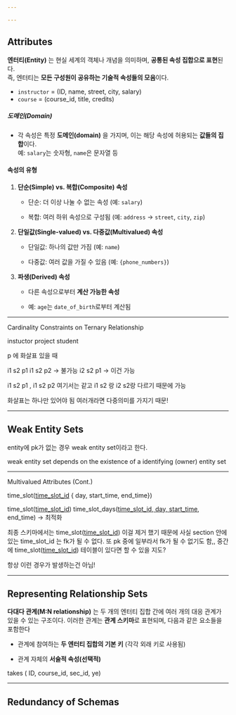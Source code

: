 ```yaml
---

---
```



## **Attributes**

**엔터티(Entity)** 는 현실 세계의 객체나 개념을 의미하며,  **공통된 속성 집합으로 표현**된다.  
즉, 엔터티는 **모든 구성원이 공유하는 기술적 속성들의 모음**이다.

- `instructor` = (ID, name, street, city, salary)
- `course` = (course_id, title, credits)

##### **도메인(Domain)**

- 각 속성은 특정 **도메인(domain)** 을 가지며,  이는 해당 속성에 허용되는 **값들의 집합**이다.  
	예: `salary`는 숫자형, `name`은 문자열 등
    

#### 속성의 유형

1. **단순(Simple) vs. 복합(Composite) 속성**
    
    - 단순: 더 이상 나눌 수 없는 속성 (예: `salary`)
        
    - 복합: 여러 하위 속성으로 구성됨 (예: `address` → `street`, `city`, `zip`)
        
2. **단일값(Single-valued) vs. 다중값(Multivalued) 속성**
    
    - 단일값: 하나의 값만 가짐 (예: `name`)
        
    - 다중값: 여러 값을 가질 수 있음 (예: `{phone_numbers}`)
        
3. **파생(Derived) 속성**
    
    - 다른 속성으로부터 **계산 가능한 속성**
        
    - 예: `age`는 `date_of_birth`로부터 계산됨
        

---
Cardinality Constraints on Ternary Relationship

instuctor project student

p 에 화살표 있을 때

i1 s2 p1 
i1 s2 p2  -> 불가능
i2 s2 p1  -> 이건 가능

i1 s2 p1 , i1 s2 p2 여기서는 같고
i1 s2 랑 i2 s2랑 다르기 때문에 가능

화살표는 하나만 있어야 됨
여러개라면 다중의미를 가지기 때문!

---
## **Weak Entity Sets**

entity에 pk가 없는 경우 weak entity set이라고 한다.

weak entity set depends on the existence of a identifying (owner) entity set



---

Multivalued Attributes (Cont.)



time_slot(<u>time_slot_id</u> { day, start_time, end_time})

time_slot(<u>time_slot_id</u>)
time_slot_days(<u>time_slot_id, day, start_time</u>, end_time) -> 최적화

최종 스키마에서는 time_slot(<u>time_slot_id</u>) 이걸 제거 했기 때문에 사실 section 안에 있는 time_slot_id 는 fk가 될 수 없다. 또 pk 중에 일부라서 fk가 될 수 없기도 함,, 중간에 time_slot(<u>time_slot_id</u>) 테이블이 있다면 할 수 있을 지도?


항상 이런 경우가 발생하는건 아님! 

---
## **Representing Relationship Sets**

**다대다 관계(M:N relationship)** 는 두 개의 엔터티 집합 간에 여러 개의 대응 관계가 있을 수 있는 구조이다. 이러한 관계는 **관계 스키마**로 표현되며, 다음과 같은 요소들을 포함한다

- 관계에 참여하는 **두 엔터티 집합의 기본 키** (각각 외래 키로 사용됨)
    
- 관계 자체의 **서술적 속성(선택적)**

takes ( ID, course_id, sec_id, ye)

---
## **Redundancy of Schemas**


